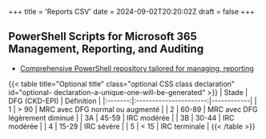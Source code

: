 +++
title = 'Reports CSV'
date = 2024-09-02T20:20:02Z
draft = false
+++


## PowerShell Scripts for Microsoft 365 Management, Reporting, and Auditing
- [Comprehensive PowerShell repository tailored for managing, reporting](https://github.com/admindroid-community/powershell-scripts)

{{< table title="Optional title" class="optional CSS class declaration" id="optional- declaration-a-unique-one-will-be-generated" >}}
| Stade | DFG (CKD-EPI) | Définition |
|:-------:|:----------------------:|------------|
| 1     | &gt; 90       | MRC avec DFG normal ou augmenté |
| 2     | 60-89         | MRC avec DFG légèrement diminué |
| 3A    | 45-59         | IRC modérée |
| 3B    | 30-44         | IRC modérée |
| 4     | 15-29         | IRC sévère  |
| 5     | < 15          | IRC terminale |
{{< /table >}}